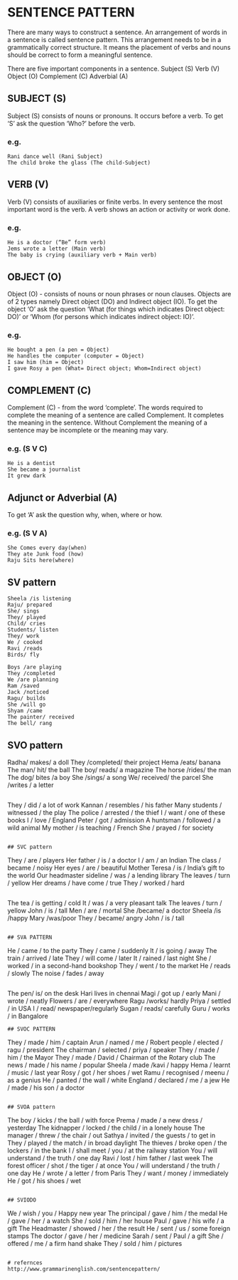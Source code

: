 # SENTENCE PATTERN 
There are many ways to construct a sentence. An arrangement of words in a sentence is called sentence pattern. 
This arrangement needs to be in a grammatically correct structure. It means the placement of verbs and nouns should be correct to form a meaningful sentence.

There are five important components in a sentence.
Subject (S)
Verb (V)
Object (O)
Complement (C)
Adverbial (A)

## SUBJECT (S)
Subject (S) consists of nouns or pronouns. It occurs before a verb. To get ‘S’ ask the question ‘Who?’ before the verb.

### e.g.
```
Rani dance well (Rani Subject)
The child broke the glass (The child-Subject)
```
## VERB (V)
Verb (V) consists of auxiliaries or finite verbs. In every sentence the most important word is the verb. A verb shows an
action or activity or work done.
### e.g.
```
He is a doctor (“Be” form verb)
Jems wrote a letter (Main verb)
The baby is crying (auxiliary verb + Main verb)
```
## OBJECT (O)
Object (O) - consists of nouns or noun phrases or noun clauses. Objects are of 2 types namely Direct object (DO) and Indirect object (IO).
To get the object ‘O’ ask the question ‘What (for things which indicates Direct object: DO)’ or ‘Whom (for persons which indicates indirect object: IO)’.
### e.g.
```
He bought a pen (a pen = Object)
He handles the computer (computer = Object)
I saw him (him = Object)
I gave Rosy a pen (What= Direct object; Whom=Indirect object)
```
## COMPLEMENT (C)
Complement (C) - from the word ‘complete’. The words required to complete the meaning of a sentence are called Complement. It completes the meaning in the
sentence. Without Complement the meaning of a sentence may be incomplete or the meaning may vary.
### e.g. (S V C)
```
He is a dentist
She became a journalist
It grew dark
```

## Adjunct or Adverbial (A)
To get ‘A’ ask the question why, when, where or how.
### e.g. (S V A)
```
She Comes every day(when)
They ate Junk food (how)
Raju Sits here(where)
```

## SV pattern

```
Sheela /is listening
Raju/ prepared
She/ sings
They/ played
Child/ cries
Students/ listen
They/ work
We / cooked
Ravi /reads
Birds/ fly
```

```
Boys /are playing
They /completed
We /are planning
Ram /saved
Jack /noticed
Ragu/ builds
She /will go
Shyam /came
The painter/ received
The bell/ rang
```

## SVO pattern
Radha/ makes/ a doll
They /completed/ their project
Hema /eats/ banana
The man/ hit/ the ball
The boy/ reads/ a magazine
The horse /rides/ the man
The dog/ bites /a boy
She /sings/ a song
We/ received/ the parcel
She /writes / a letter
```
```
They / did / a lot of work
Kannan / resembles / his father
Many students / witnessed / the play
The police / arrested / the thief
I / want / one of these books
I / love / England
Peter / got / admission
A huntsman / followed / a wild animal
My mother / is teaching / French
She / prayed / for society
```

## SVC pattern
```
They / are / players
Her father / is / a doctor
I / am / an Indian
The class / became / noisy
Her eyes / are / beautiful
Mother Teresa / is / India’s gift to the world
Our headmaster sideline / was / a lending library
The leaves / turn / yellow
Her dreams / have come / true
They / worked / hard
```

```
The tea / is getting / cold
It / was / a very pleasant talk
The leaves / turn / yellow
John / is / tall
Men / are / mortal
She /became/ a doctor
Sheela /is /happy
Mary /was/poor
They / became/ angry
John / is / tall
```

## SVA PATTERN
```
He / came / to the party
They / came / suddenly
It / is going / away
The train / arrived / late
They / will come / later
It / rained / last night
She / worked / in a second-hand bookshop
They / went / to the market
He / reads / slowly
The noise / fades / away
```

```
The pen/ is/ on the desk
Hari lives in chennai
Magi / got up / early
Mani / wrote / neatly
Flowers / are / everywhere
Ragu /works/ hardly
Priya / settled / in USA
I / read/ newspaper/regularly
Sugan / reads/ carefully
Guru / works / in Bangalore
```
## SVOC PATTERN
```
They / made / him / captain
Arun / named / me / Robert
people / elected / ragu / president
The chairman / selected / priya / speaker
They / made / him / the Mayor
They / made / David / Chairman of the Rotary club
The news / made / his name / popular
Sheela / made /kavi / happy
Hema / learnt / music / last year
Rosy / got / her shoes / wet
Ramu / recognised / meenu / as a genius
He / panted / the wall / white
England / declared / me / a jew
He / made / his son / a doctor
```

## SVOA pattern
```
The boy / kicks / the ball / with force
Prema / made / a new dress / yesterday
The kidnapper / locked / the child / in a lonely house
The manager / threw / the chair / out
Sathya / invited / the guests / to get in
They / played / the match / in broad daylight
The thieves / broke open / the lockers / in the bank
I / shall meet / you / at the railway station
You / will understand / the truth / one day
Ravi / lost / him father / last week
The forest officer / shot / the tiger / at once
You / will understand / the truth / one day
He / wrote / a letter / from Paris
They / want / money / immediately
He / got / his shoes / wet
```

## SVIODO
```
We / wish / you / Happy new year
The principal / gave / him / the medal
He / gave / her / a watch
She / sold / him / her house
Paul / gave / his wife / a gift
The Headmaster / showed / her / the result
He / sent / us / some foreign stamps
The doctor / gave / her / medicine
Sarah / sent / Paul / a gift
She / offered / me / a firm hand shake
They / sold / him / pictures
```

# refernces
http://www.grammarinenglish.com/sentencepattern/
